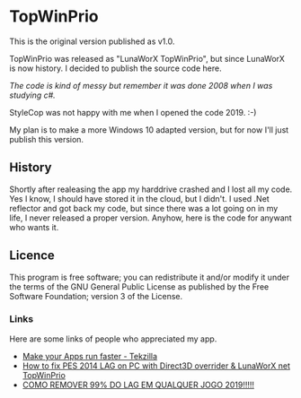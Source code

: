 # TopWinPrio

This is the original version published as v1.0.

TopWinPrio was released as "LunaWorX TopWinPrio", but since LunaWorX is now history. I decided to publish the source code here.

*The code is kind of messy but remember it was done 2008 when I was studying c#.*

StyleCop was not happy with me when I opened the code 2019.
:-)

My plan is to make a more Windows 10 adapted version, but for now I'll just publish this version.

## History
Shortly after realeasing the app my harddrive crashed and I lost all my code. Yes I know, I should have stored it in the cloud, but I didn't.
I used .Net reflector and got back my code, but since there was a lot going on in my life, I never released a proper version.
Anyhow, here is the code for anywant who wants it.

## Licence
This program is free software; you can redistribute it and/or modify it under the terms of the GNU General Public License as published by the Free Software Foundation; version 3 of the License.

### Links
Here are some links of people who appreciated my app.

* [Make your Apps run faster - Tekzilla](https://www.youtube.com/watch?v=Epc7vHYW0TQ "Make your Apps run faster - Tekzilla")
* [How to fix PES 2014 LAG on PC with Direct3D overrider & LunaWorX net TopWinPrio](https://www.youtube.com/watch?v=hPZY27HC8o8 "How to fix PES 2014 LAG on PC with Direct3D overrider & LunaWorX net TopWinPrio")
* [COMO REMOVER 99% DO LAG EM QUALQUER JOGO 2019!!!!!](https://www.youtube.com/watch?v=hDvI0EmO4qc "COMO REMOVER 99% DO LAG EM QUALQUER JOGO 2019!!!!!")
